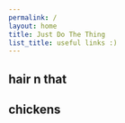 ```yaml
---
permalink: /
layout: home
title: Just Do The Thing
list_title: useful links :)
---
```


## hair n that

## chickens